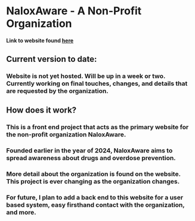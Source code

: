 # NaloxAware - A Non-Profit Organization

#### Link to website found [here](https://www.youtube.com/watch?v=dQw4w9WgXcQ)

## Current version to date:
### Website is not yet hosted. Will be up in a week or two. Currently working on final touches, changes, and details that are requested by the organization. 

## How does it work?
### This is a front end project that acts as the primary website for the non-profit organization NaloxAware.
### Founded earlier in the year of 2024, NaloxAware aims to spread awareness about drugs and overdose prevention.
### More detail about the organization is found on the website. This project is ever changing as the organization changes.
### For future, I plan to add a back end to this website for a user based system, easy firsthand contact with the organization, and more.
